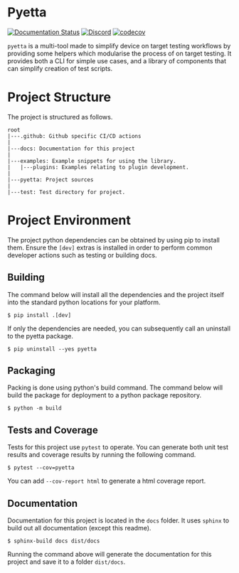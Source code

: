 # Pyetta

[![Documentation Status](https://readthedocs.org/projects/pyetta/badge/?version=latest)](https://pyetta.readthedocs.io/en/latest/)
[![Discord](https://img.shields.io/discord/1005420113194930309?color=C5F0A4)](https://discord.gg/4cmv4vrmYC)
[![codecov](https://codecov.io/gh/kenkaijie/pyetta/branch/master/graph/badge.svg?token=7PFFKAUR25)](https://codecov.io/gh/kenkaijie/pyetta)

`pyetta` is a multi-tool made to simplify device on target testing workflows by
providing some helpers which modularise the process of on target testing. It
provides both a CLI for simple use cases, and a library of components that can
simplify creation of test scripts.

# Project Structure

The project is structured as follows.

```text
root
|---.github: Github specific CI/CD actions
|
|---docs: Documentation for this project
|
|---examples: Example snippets for using the library.
|   |---plugins: Examples relating to plugin development.
|
|---pyetta: Project sources
|
|---test: Test directory for project. 
```

# Project Environment

The project python dependencies can be obtained by using pip to install them.
Ensure the `[dev]` extras is installed in order to perform common developer
actions such as testing or building docs.

## Building

The command below will install all the dependencies and the project itself into
the standard python locations for your platform.

```shell
$ pip install .[dev]
```

If only the dependencies are needed, you can subsequently call an uninstall to
the pyetta package.

```shell
$ pip uninstall --yes pyetta
```

## Packaging

Packing is done using python's build command. The command below will build the
package for deployment to a python package repository.

```shell
$ python -m build
```

## Tests and Coverage

Tests for this project use `pytest` to operate. You can generate both unit test
results and coverage results by running the following command.

```shell
$ pytest --cov=pyetta 
```

You can add `--cov-report html` to generate a html coverage report.

## Documentation

Documentation for this project is located in the `docs` folder. It uses
`sphinx` to build out all documentation (except this readme).

```shell
$ sphinx-build docs dist/docs
```

Running the command above will generate the documentation for this project and
save it to a folder `dist/docs`.
